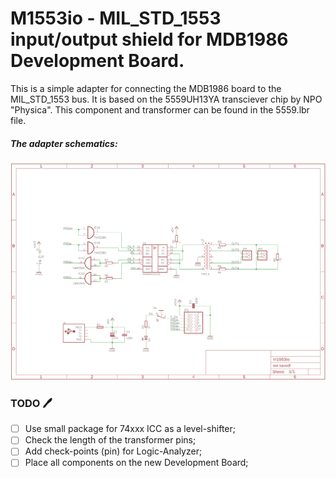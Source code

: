 # M1553io - MIL_STD_1553 input/output shield for MDB1986 Development Board.

This is a simple adapter for connecting the MDB1986 board to the MIL_STD_1553 bus.
It is based on the 5559UH13YA transciever chip by NPO "Physica". This component and transformer can be found in the 5559.lbr file.

##### The adapter schematics:
![M1553io.png](M1553io.png)

### TODO :pen:
- [ ] Use small package for 74xxx ICC as a level-shifter;
- [ ] Check the length of the transformer pins;
- [ ] Add check-points (pin) for Logic-Analyzer;
- [ ] Place all components on the new Development Board;
